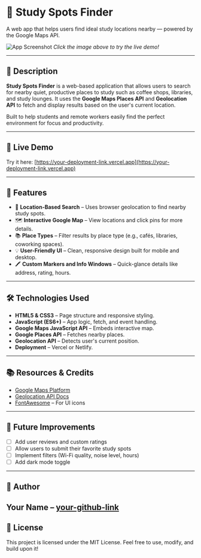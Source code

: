 # 📍 Study Spots Finder

A web app that helps users find ideal study locations nearby — powered by the Google Maps API.

![App Screenshot](screenshot.png)
*Click the image above to try the live demo!*

---

## 🧠 Description

**Study Spots Finder** is a web-based application that allows users to search for nearby quiet, productive places to study such as coffee shops, libraries, and study lounges. It uses the **Google Maps Places API** and **Geolocation API** to fetch and display results based on the user's current location.

Built to help students and remote workers easily find the perfect environment for focus and productivity.

---

## 🚀 Live Demo

Try it here: [https://your-deployment-link.vercel.app](https://your-deployment-link.vercel.app)

---

## 🔑 Features

- 📍 **Location-Based Search** – Uses browser geolocation to find nearby study spots.
- 🗺️ **Interactive Google Map** – View locations and click pins for more details.
- 📚 **Place Types** – Filter results by place type (e.g., cafés, libraries, coworking spaces).
- 💡 **User-Friendly UI** – Clean, responsive design built for mobile and desktop.
- 🖍️ **Custom Markers and Info Windows** – Quick-glance details like address, rating, hours.

---

## 🛠 Technologies Used

- **HTML5 & CSS3** – Page structure and responsive styling.
- **JavaScript (ES6+)** – App logic, fetch, and event handling.
- **Google Maps JavaScript API** – Embeds interactive map.
- **Google Places API** – Fetches nearby places.
- **Geolocation API** – Detects user's current position.
- **Deployment** – Vercel or Netlify.

---

## 📚 Resources & Credits

- [Google Maps Platform](https://developers.google.com/maps)
- [Geolocation API Docs](https://developer.mozilla.org/en-US/docs/Web/API/Geolocation_API)
- [FontAwesome](https://fontawesome.com/) – For UI icons

---

## 💭 Future Improvements

- [ ] Add user reviews and custom ratings
- [ ] Allow users to submit their favorite study spots
- [ ] Implement filters (Wi-Fi quality, noise level, hours)
- [ ] Add dark mode toggle

---

## 👤 Author

**Your Name** – [your-github-link](https://github.com/yourusername)
---
## 📄 License
This project is licensed under the MIT License.
Feel free to use, modify, and build upon it!
